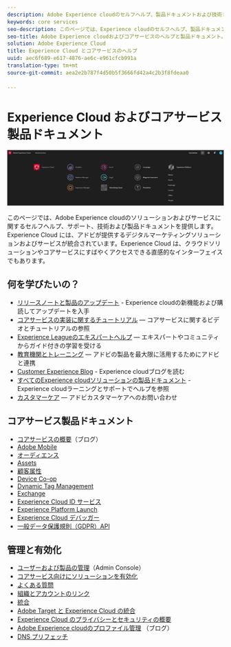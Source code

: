 ```yaml
---
description: Adobe Experience cloudのセルフヘルプ、製品ドキュメントおよび技術ドキュメント。 Experience Cloud には、アドビが提供するデジタルマーケティングソリューションおよびサービスが統合されています。
keywords: core services
seo-description: このページでは、Experience cloudのセルフヘルプ、製品ドキュメント、および技術ドキュメントを提供します。
seo-title: Adobe Experience cloudおよびコアサービスのヘルプと製品ドキュメント。
solution: Adobe Experience Cloud
title: Experience Cloud とコアサービスのヘルプ
uuid: aec6f689-e617-4876-ae6c-e961cfcb991a
translation-type: tm+mt
source-git-commit: aea2e2b787f4d50b5f3666fd42a4c2b3f8fdeaa0

---
```



# Experience Cloud およびコアサービス製品ドキュメント

![Experience Cloud](assets/banner.png)

このページでは、Adobe Experience cloudのソリューションおよびサービスに関するセルフヘルプ、サポート、技術および製品ドキュメントを提供します。 Experience Cloud には、アドビが提供するデジタルマーケティングソリューションおよびサービスが統合されています。Experience Cloud は、クラウドソリューションやコアサービスにすばやくアクセスできる直感的なインターフェイスでもあります。

## 何を学びたいの？

* [リリースノートと製品のアップデート](https://docs.adobe.com/content/help/en/release-notes/experience-cloud/current.html) - Experience cloudの新機能および購読してアップデートを入手
* [コアサービスの実装に関するチュートリアル](https://docs.adobe.com/content/help/en/core-services-learn/tutorials/overview.html) — コアサービスに関するビデオとチュートリアルの参照
* [Experience Leagueのエキスパートヘルプ](https://landing.adobe.com/experience-league/) — エキスパートやコミュニティからガイド付きの学習を受ける
* [教育機関とトレーニング](https://helpx.adobe.com/learning.html?promoid=KAUDK) — アドビの製品を最大限に活用するためにアドビと連携
* [Customer Experience Blog](https://theblog.adobe.com/customer-experience/) - Experience cloudブログを読む
* [すべてのExperience cloudソリューションの製品ドキュメント](https://docs.adobe.com/content/help/en/experience-cloud/user-guides/home.html) - Experience cloudラーニングとサポートでヘルプを参照
* [カスタマーケア](https://helpx.adobe.com/contact/enterprise-support.ec.html) — アドビカスタマーケアへのお問い合わせ

## コアサービス製品ドキュメント

* [コアサービスの概要](https://theblog.adobe.com/part-2-capturing-leveraging-consumer-behavior-adobe-marketing-cloud/)（ブログ）
* [Adobe Mobile](https://docs.adobe.com/content/help/en/mobile-services/using/home.html)
* [オーディエンス](https://docs.adobe.com/content/help/en/core-services/interface/audiences/audience-library.html)
* [Assets](experience-cloud-assets/experience-cloud-assets.md)
* [顧客属性](https://docs.adobe.com/content/help/en/core-services/interface/customer-attributes/attributes.html)
* [Device Co-op](https://docs.adobe.com/content/help/en/device-co-op/using/home.html)
* [Dynamic Tag Management](https://docs.adobe.com/content/help/en/dtm/using/dtm-home.html)
* [Exchange](https://experiencecloud.adobeexchange.com/)
* [Experience Cloud ID サービス](https://docs.adobe.com/content/help/en/id-service/using/home.html)
* [Experience Platform Launch](https://docs.adobelaunch.com/)
* [Experience Cloud デバッガー](https://docs.adobe.com/content/help/en/debugger/using/experience-cloud-debugger.html)
* [一般データ保護規則（GDPR）API](https://www.adobe.io/apis/experiencecloud/gdpr.html)

## 管理と有効化

* [ユーザーおよび製品の管理](admin-getting-started/admin-getting-started.md)（Admin Console）
* [コアサービス向けにソリューションを有効化](core-services/core-services.md)
* [よくある質問](admin-getting-started/admin-getting-started.md)
* [組織とアカウントのリンク](admin-getting-started/organizations.md)
* [統合](marketing-cloud-integrations.md)
* [Adobe Target と Experience Cloud の統合](https://docs.adobe.com/content/help/en/target/using/integrate/a4t/a4t.html)
* [Experience Cloud のプライバシーとセキュリティの概要](assets/Adobe-Marketing-Cloud-Privacy-and-Security-Overview.pdf)
* [Adobe Experience cloudのプロファイル管理](https://theblog.adobe.com/profile-management-adobe-marketing-cloud-comes-together/) （ブログ）
* [DNS プリフェッチ](admin-getting-started/admin-getting-started.md#concept_6BC8C6856E3644F8956D7AD0A96383B7)
